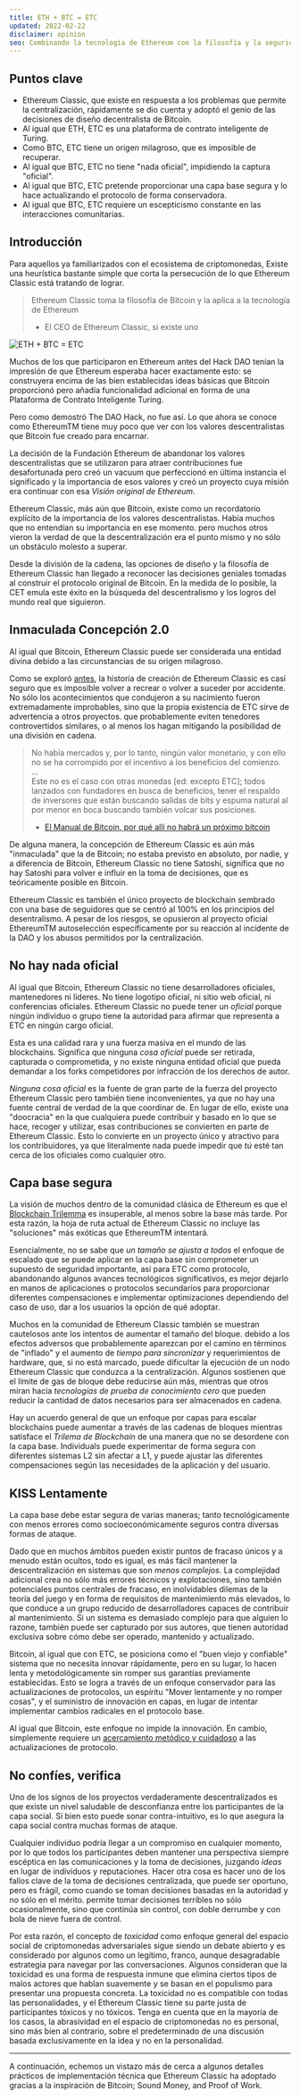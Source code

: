 ```yaml
---
title: ETH + BTC = ETC
updated: 2022-02-22
disclaimer: opinion
seo: Combinando la tecnología de Ethereum con la filosofía y la seguridad de Bitcoin, Ethereum Classic es el único en ser capaz de proporcionar una plataforma de contrato inteligente verdaderamente descentralizada.
---
```


## Puntos clave

- Ethereum Classic, que existe en respuesta a los problemas que permite la centralización, rápidamente se dio cuenta y adoptó el genio de las decisiones de diseño decentralista de Bitcoin.
- Al igual que ETH, ETC es una plataforma de contrato inteligente de Turing.
- Como BTC, ETC tiene un origen milagroso, que es imposible de recuperar.
- Al igual que BTC, ETC no tiene "nada oficial", impidiendo la captura "oficial".
- Al igual que BTC, ETC pretende proporcionar una capa base segura y lo hace actualizando el protocolo de forma conservadora.
- Al igual que BTC, ETC requiere un escepticismo constante en las interacciones comunitarias.

## Introducción

Para aquellos ya familiarizados con el ecosistema de criptomonedas, Existe una heurística bastante simple que corta la persecución de lo que Ethereum Classic está tratando de lograr.

> Ethereum Classic toma la filosofía de Bitcoin y la aplica a la tecnología de Ethereum
> 
> - El CEO de Ethereum Classic, si existe uno

![ETH + BTC = ETC](./ethbtcetc.png)

Muchos de los que participaron en Ethereum antes del Hack DAO tenían la impresión de que Ethereum esperaba hacer exactamente esto: se construyera encima de las bien establecidas ideas básicas que Bitcoin proporcionó pero añadía funcionalidad adicional en forma de una Plataforma de Contrato Inteligente Turing.

Pero como demostró The DAO Hack, no fue así. Lo que ahora se conoce como EthereumTM tiene muy poco que ver con los valores descentralistas que Bitcoin fue creado para encarnar.

La decisión de la Fundación Ethereum de abandonar los valores descentralistas que se utilizaron para atraer contribuciones fue desafortunada pero creó un vacuum que perfeccionó en última instancia el significado y la importancia de esos valores y creó un proyecto cuya misión era continuar con esa _Visión original de Ethereum_.

Ethereum Classic, más aún que Bitcoin, existe como un recordatorio explícito de la importancia de los valores descentralistas. Había muchos que no entendían su importancia en ese momento. pero muchos otros vieron la verdad de que la descentralización era el punto mismo y no sólo un obstáculo molesto a superar.

Desde la división de la cadena, las opciones de diseño y la filosofía de Ethereum Classic han llegado a reconocer las decisiones geniales tomadas al construir el protocolo original de Bitcoin. En la medida de lo posible, la CET emula este éxito en la búsqueda del descentralismo y los logros del mundo real que siguieron.

## Inmaculada Concepción 2.0

Al igual que Bitcoin, Ethereum Classic puede ser considerada una entidad divina debido a las circunstancias de su origen milagroso.

Como se exploró [antes](/why-classic/genesis#the-immaculate-conception), la historia de creación de Ethereum Classic es casi seguro que es imposible volver a recrear o volver a suceder por accidente. No sólo los acontecimientos que condujeron a su nacimiento fueron extremadamente improbables, sino que la propia existencia de ETC sirve de advertencia a otros proyectos. que probablemente eviten tenedores controvertidos similares, o al menos los hagan mitigando la posibilidad de una división en cadena.

> No había mercados y, por lo tanto, ningún valor monetario, y con ello no se ha corrompido por el incentivo a los beneficios del comienzo.  
> ...  
> Este no es el caso con otras monedas [ed: excepto ETC]; todos lanzados con fundadores en busca de beneficios, tener el respaldo de inversores que están buscando salidas de bits y espuma natural al por menor en boca buscando también volcar sus posiciones.
> 
> - [El Manual de Bitcoin, por qué allí no habrá un próximo bitcoin](https://thebitcoinmanual.com/articles/why-there-wont-be-a-next-bitcoin/)

De alguna manera, la concepción de Ethereum Classic es aún más "inmaculada" que la de Bitcoin; no estaba previsto en absoluto, por nadie, y a diferencia de Bitcoin, Ethereum Classic no tiene Satoshi, significa que no hay Satoshi para volver e influir en la toma de decisiones, que es teóricamente posible en Bitcoin.

Ethereum Classic es también el único proyecto de blockchain sembrado con una base de seguidores que se centró al 100% en los principios del desentralismo. A pesar de los riesgos, se opusieron al proyecto oficial EthereumTM autoselección específicamente por su reacción al incidente de la DAO y los abusos permitidos por la centralización.

## No hay nada oficial

Al igual que Bitcoin, Ethereum Classic no tiene desarrolladores oficiales, mantenedores ni líderes. No tiene logotipo oficial, ni sitio web oficial, ni conferencias oficiales. Ethereum Classic no puede tener un _oficial_ porque ningún individuo o grupo tiene la autoridad para afirmar que representa a ETC en ningún cargo oficial.

Esta es una calidad rara y una fuerza masiva en el mundo de las blockchains. Significa que ninguna _cosa oficial_ puede ser retirada, capturada o comprometida, y no existe ninguna entidad oficial que pueda demandar a los forks competidores por infracción de los derechos de autor.

_Ninguna cosa oficial_ es la fuente de gran parte de la fuerza del proyecto Ethereum Classic pero también tiene inconvenientes, ya que no hay una fuente central de verdad de la que coordinar de. En lugar de ello, existe una "doocracia" en la que cualquiera puede contribuir y basado en lo que se hace, recoger y utilizar, esas contribuciones se convierten en parte de Ethereum Classic. Esto lo convierte en un proyecto único y atractivo para los contribuidores, ya que literalmente nada puede impedir que _tú_ esté tan cerca de los oficiales como cualquier otro.

## Capa base segura

La visión de muchos dentro de la comunidad clásica de Ethereum es que el [Blockchain Trilemma](/why-classic/decentralism#the-blockchain-trilemma) es insuperable, al menos sobre la base más tarde. Por esta razón, la hoja de ruta actual de Ethereum Classic no incluye las "soluciones" más exóticas que EthereumTM intentará.

Esencialmente, no se sabe que _un tamaño se ajusta a todos_ el enfoque de escalado que se puede aplicar en la capa base sin comprometer un supuesto de seguridad importante, así para ETC como protocolo, abandonando algunos avances tecnológicos significativos, es mejor dejarlo en manos de aplicaciones o protocolos secundarios para proporcionar diferentes compensaciones e implementar optimizaciones dependiendo del caso de uso, dar a los usuarios la opción de qué adoptar.

Muchos en la comunidad de Ethereum Classic también se muestran cautelosos ante los intentos de aumentar el tamaño del bloque. debido a los efectos adversos que probablemente aparezcan por el camino en términos de "inflado" y el aumento de _tiempo para sincronizar_ y requerimientos de hardware, que, si no está marcado, puede dificultar la ejecución de un nodo Ethereum Classic que conduzca a la centralización. Algunos sostienen que el límite de gas de bloque debe reducirse aún más, mientras que otros miran hacia _tecnologías de prueba de conocimiento cero_ que pueden reducir la cantidad de datos necesarios para ser almacenados en cadena.

Hay un acuerdo general de que un enfoque por capas para escalar blockchains puede aumentar a través de las cadenas de bloques mientras satisface el _Trilema de Blockchain_ de una manera que no se desordene con la capa base. Individuals puede experimentar de forma segura con diferentes sistemas L2 sin afectar a L1, y puede ajustar las diferentes compensaciones según las necesidades de la aplicación y del usuario.

## KISS Lentamente

La capa base debe estar segura de varias maneras; tanto tecnológicamente con menos errores como socioeconómicamente seguros contra diversas formas de ataque.

Dado que en muchos ámbitos pueden existir puntos de fracaso únicos y a menudo están ocultos, todo es igual, es más fácil mantener la descentralización en sistemas que son _menos complejos_. La complejidad adicional crea no sólo más errores técnicos y explotaciones, sino también potenciales puntos centrales de fracaso, en inolvidables dilemas de la teoría del juego y en forma de requisitos de mantenimiento más elevados, lo que conduce a un grupo reducido de desarrolladores capaces de contribuir al mantenimiento. Si un sistema es demasiado complejo para que alguien lo razone, también puede ser capturado por sus autores, que tienen autoridad exclusiva sobre cómo debe ser operado, mantenido y actualizado.

Bitcoin, al igual que con ETC, se posiciona como el "buen viejo y confiable" sistema que no necesita innovar rápidamente, pero en su lugar, lo hacen lenta y metodológicamente sin romper sus garantías previamente establecidas. Esto se logra a través de un enfoque conservador para las actualizaciones de protocolos, un espíritu "Mover lentamente y no romper cosas", y el suministro de innovación en capas, en lugar de intentar implementar cambios radicales en el protocolo base.

Al igual que Bitcoin, este enfoque no impide la innovación. En cambio, simplemente requiere un [acercamiento metódico y cuidadoso](/knowledge/future#upgrade-process) a las actualizaciones de protocolo.

## No confíes, verifica

Uno de los signos de los proyectos verdaderamente descentralizados es que existe un nivel saludable de desconfianza entre los participantes de la capa social. Si bien esto puede sonar contra-intuitivo, es lo que asegura la capa social contra muchas formas de ataque.

Cualquier individuo podría llegar a un compromiso en cualquier momento, por lo que todos los participantes deben mantener una perspectiva siempre escéptica en las comunicaciones y la toma de decisiones, juzgando _ideas_ en lugar de individuos y reputaciones. Hacer otra cosa es hacer uno de los fallos clave de la toma de decisiones centralizada, que puede ser oportuno, pero es frágil, como cuando se toman decisiones basadas en la autoridad y no sólo en el mérito. permite tomar decisiones terribles no sólo ocasionalmente, sino que continúa sin control, con doble derrumbe y con bola de nieve fuera de control.

Por esta razón, el concepto de *toxicidad* como enfoque general del espacio social de criptomonedas adversariales sigue siendo un debate abierto y es considerado por algunos como un legítimo, franco, aunque desagradable estrategia para navegar por las conversaciones. Algunos consideran que la toxicidad es una forma de respuesta inmune que elimina ciertos tipos de malos actores que hablan suavemente y se basan en el populismo para presentar una propuesta concreta. La toxicidad no es compatible con todas las personalidades, y el Ethereum Classic tiene su parte justa de participantes tóxicos y no tóxicos. Tenga en cuenta que en la mayoría de los casos, la abrasividad en el espacio de criptomonedas no es personal, sino más bien al contrario, sobre el predeterminado de una discusión basada exclusivamente en la idea y no en la personalidad.

---

A continuación, echemos un vistazo más de cerca a algunos detalles prácticos de implementación técnica que Ethereum Classic ha adoptado gracias a la inspiración de Bitcoin; Sound Money, and Proof of Work.
